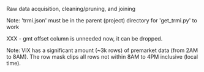Raw data acquisition, cleaning/pruning, and joining

Note: 'trmi.json' must be in the parent (project) directory for 'get_trmi.py' to work

XXX - gmt offset column is unneeded now, it can be dropped.

<!-- TODO - columns.json rename 'Ave. Price' to 'avg' instead of 'avgPrice' -->


Note: VIX has a significant amount (~3k rows) of premarket data (from 2AM to 8AM).
The row mask clips all rows not within 8AM to 4PM inclusive (local time).
